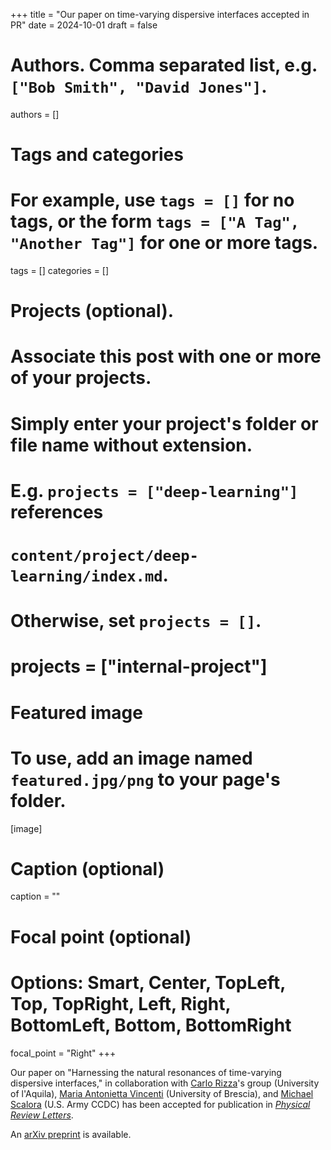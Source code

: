 +++
title = "Our paper on time-varying dispersive interfaces accepted in PR"
date = 2024-10-01
draft = false

# Authors. Comma separated list, e.g. `["Bob Smith", "David Jones"]`.
authors = []

# Tags and categories
# For example, use `tags = []` for no tags, or the form `tags = ["A Tag", "Another Tag"]` for one or more tags.
tags = []
categories = []

# Projects (optional).
#   Associate this post with one or more of your projects.
#   Simply enter your project's folder or file name without extension.
#   E.g. `projects = ["deep-learning"]` references
#   `content/project/deep-learning/index.md`.
#   Otherwise, set `projects = []`.
# projects = ["internal-project"]

# Featured image
# To use, add an image named `featured.jpg/png` to your page's folder.
[image]
  # Caption (optional)
  caption = ""

  # Focal point (optional)
  # Options: Smart, Center, TopLeft, Top, TopRight, Left, Right, BottomLeft, Bottom, BottomRight
  focal_point = "Right"
+++

Our paper on "Harnessing the natural resonances of time-varying dispersive interfaces,"
in collaboration with [Carlo Rizza]'s group  (University of l'Aquila), [Maria Antonietta Vincenti] (University of Brescia), and [Michael Scalora] (U.S. Army CCDC)
has been accepted for publication in [*Physical Review Letters*](https://journals.aps.org/prl/).

An [arXiv preprint](https://arxiv.org/abs/2409.01831) is available.

[Carlo Rizza]: (https://sites.google.com/site/rizzacarlo81/)
[Maria Antonietta Vincenti]: https://maria-antonietta-vincenti.unibs.it
[Michael Scalora]: https://scholar.google.com/citations?user=3jGk_jQAAAAJ&hl=en

